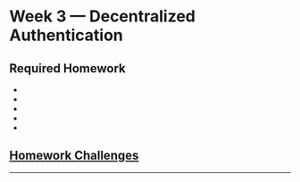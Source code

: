 # Week 3 — Decentralized Authentication

## Required Homework
- []()
- []()
- []()
- []()
- []()


## [Homework Challenges]()


---
